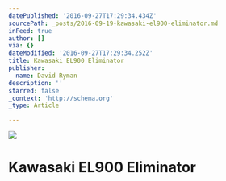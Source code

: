 ```yaml
---
datePublished: '2016-09-27T17:29:34.434Z'
sourcePath: _posts/2016-09-19-kawasaki-el900-eliminator.md
inFeed: true
author: []
via: {}
dateModified: '2016-09-27T17:29:34.252Z'
title: Kawasaki EL900 Eliminator
publisher:
  name: David Ryman
description: ''
starred: false
_context: 'http://schema.org'
_type: Article

---
```

![](https://the-grid-user-content.s3-us-west-2.amazonaws.com/2aa08869-0961-4a76-8e61-5d21ac61172b.jpg)

# Kawasaki EL900 Eliminator
